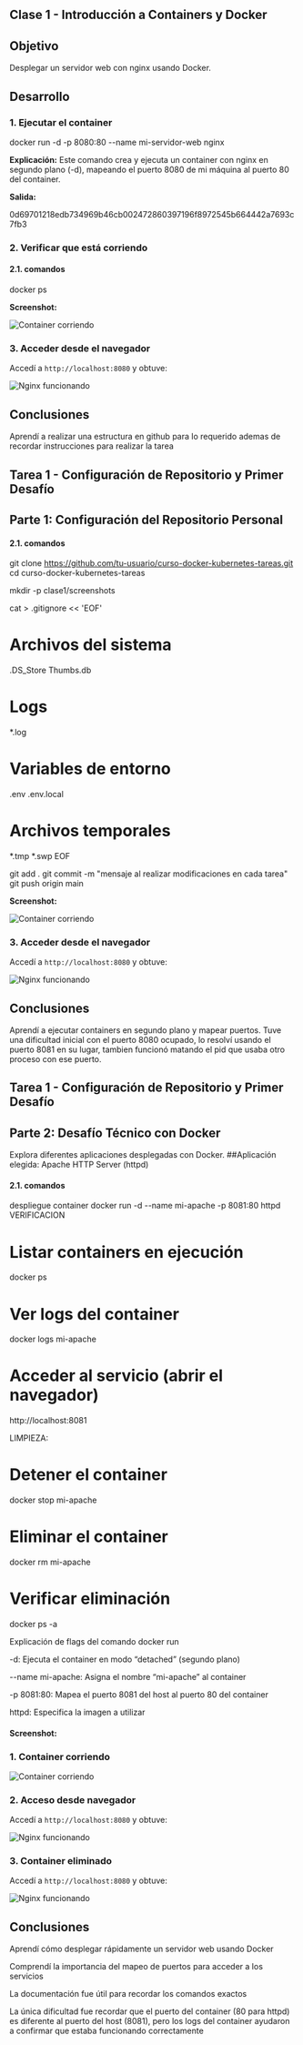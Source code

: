 ## Clase 1 - Introducción a Containers y Docker

## Objetivo

Desplegar un servidor web con nginx usando Docker.

## Desarrollo

### 1. Ejecutar el container

docker run -d -p 8080:80 --name mi-servidor-web nginx


**Explicación:** Este comando crea y ejecuta un container con nginx en segundo plano (-d), mapeando el puerto 8080 de mi máquina al puerto 80 del container.

**Salida:**

0d69701218edb734969b46cb002472860397196f8972545b664442a7693c7fb3


### 2. Verificar que está corriendo
#### 2.1. comandos
docker ps


**Screenshot:**

![Container corriendo](screenshots/nginx_local_host8080web.png)

### 3. Acceder desde el navegador

Accedí a `http://localhost:8080` y obtuve:

![Nginx funcionando](screenshots/nginx_localhost_8080.png)


## Conclusiones

Aprendí a realizar una estructura en github para lo requerido ademas de recordar instrucciones para realizar la tarea



## Tarea 1 - Configuración de Repositorio y Primer Desafío
## Parte 1: Configuración del Repositorio Personal
#### 2.1. comandos
git clone https://github.com/tu-usuario/curso-docker-kubernetes-tareas.git
cd curso-docker-kubernetes-tareas

mkdir -p clase1/screenshots

cat > .gitignore << 'EOF'
# Archivos del sistema
.DS_Store
Thumbs.db

# Logs
*.log

# Variables de entorno
.env
.env.local

# Archivos temporales
*.tmp
*.swp
EOF

git add .
git commit -m "mensaje al realizar modificaciones en cada tarea"
git push origin main


**Screenshot:**

![Container corriendo](screenshots/comandos_usados2.png)

### 3. Acceder desde el navegador

Accedí a `http://localhost:8080` y obtuve:

![Nginx funcionando](screenshots/image.png)


## Conclusiones

Aprendí a ejecutar containers en segundo plano y mapear puertos. Tuve una dificultad inicial con el puerto 8080 ocupado, lo resolví usando el puerto 8081 en su lugar, tambien funcionó matando el pid que usaba otro proceso con ese puerto.




## Tarea 1 - Configuración de Repositorio y Primer Desafío
## Parte 2: Desafío Técnico con Docker
Explora diferentes aplicaciones desplegadas con Docker.
##Aplicación elegida: Apache HTTP Server (httpd)

#### 2.1. comandos
despliegue container
docker run -d --name mi-apache -p 8081:80 httpd
VERIFICACION
# Listar containers en ejecución
docker ps

# Ver logs del container
docker logs mi-apache

# Acceder al servicio (abrir el navegador)
http://localhost:8081


LIMPIEZA:


# Detener el container
docker stop mi-apache

# Eliminar el container
docker rm mi-apache

# Verificar eliminación
docker ps -a

Explicación de flags del comando docker run

-d: Ejecuta el container en modo “detached” (segundo plano)

--name mi-apache: Asigna el nombre “mi-apache” al container

-p 8081:80: Mapea el puerto 8081 del host al puerto 80 del container

httpd: Especifica la imagen a utilizar

####


**Screenshot:**
### 1. Container corriendo
![Container corriendo](screenshots/comandos_usados2.png)

### 2. Acceso desde navegador

Accedí a `http://localhost:8080` y obtuve:

![Nginx funcionando](screenshots/image.png)

### 3. Container eliminado

Accedí a `http://localhost:8080` y obtuve:

![Nginx funcionando](screenshots/image.png)


## Conclusiones

Aprendí cómo desplegar rápidamente un servidor web usando Docker

Comprendí la importancia del mapeo de puertos para acceder a los servicios

La documentación fue útil para recordar los comandos exactos

La única dificultad fue recordar que el puerto del container (80 para httpd) es diferente al puerto del host (8081), pero los logs del container ayudaron a confirmar que estaba funcionando correctamente



